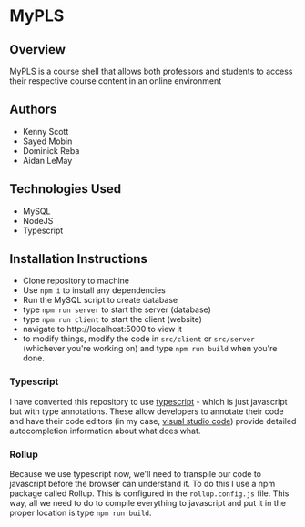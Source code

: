 # MyPLS

## Overview
MyPLS is a course shell that allows both professors and students to access their respective course content in an online environment

## Authors
* Kenny Scott
* Sayed Mobin
* Dominick Reba
* Aidan LeMay

## Technologies Used
* MySQL
* NodeJS
* Typescript

## Installation Instructions
* Clone repository to machine
* Use `npm i` to install any dependencies
* Run the MySQL script to create database
* type `npm run server` to start the server (database)
* type `npm run client` to start the client (website)
* navigate to http://localhost:5000 to view it
* to modify things, modify the code in `src/client` or `src/server` (whichever you're working on) and type `npm run build` when you're done. 

### Typescript

I have converted this repository to use [typescript](https://www.typescriptlang.org/) - which is just javascript but with type annotations. These allow developers to annotate their code and have their code editors (in my case, [visual studio code](https://code.visualstudio.com/)) provide detailed autocompletion information about what does what.

### Rollup

Because we use typescript now, we'll need to transpile our code to javascript before the browser can understand it. To do this I use a npm package called Rollup. This is configured in the `rollup.config.js` file. This way, all we need to do to compile everything to javascript and put it in the proper location is type `npm run build`.